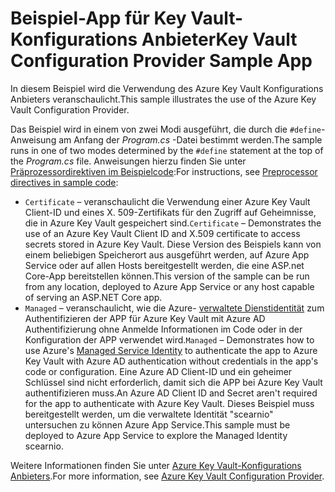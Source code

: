 # <a name="key-vault-configuration-provider-sample-app"></a><span data-ttu-id="5dde8-101">Beispiel-App für Key Vault-Konfigurations Anbieter</span><span class="sxs-lookup"><span data-stu-id="5dde8-101">Key Vault Configuration Provider Sample App</span></span>

<span data-ttu-id="5dde8-102">In diesem Beispiel wird die Verwendung des Azure Key Vault Konfigurations Anbieters veranschaulicht.</span><span class="sxs-lookup"><span data-stu-id="5dde8-102">This sample illustrates the use of the Azure Key Vault Configuration Provider.</span></span>

<span data-ttu-id="5dde8-103">Das Beispiel wird in einem von zwei Modi ausgeführt, die durch die `#define`-Anweisung am Anfang der *Program.cs* -Datei bestimmt werden.</span><span class="sxs-lookup"><span data-stu-id="5dde8-103">The sample runs in one of two modes determined by the `#define` statement at the top of the *Program.cs* file.</span></span> <span data-ttu-id="5dde8-104">Anweisungen hierzu finden Sie unter [Präprozessordirektiven im Beispielcode](https://docs.microsoft.com/aspnet/core#preprocessor-directives-in-sample-code):</span><span class="sxs-lookup"><span data-stu-id="5dde8-104">For instructions, see [Preprocessor directives in sample code](https://docs.microsoft.com/aspnet/core#preprocessor-directives-in-sample-code):</span></span>

* <span data-ttu-id="5dde8-105">`Certificate` &ndash; veranschaulicht die Verwendung einer Azure Key Vault Client-ID und eines X. 509-Zertifikats für den Zugriff auf Geheimnisse, die in Azure Key Vault gespeichert sind.</span><span class="sxs-lookup"><span data-stu-id="5dde8-105">`Certificate` &ndash; Demonstrates the use of an Azure Key Vault Client ID and X.509 certificate to access secrets stored in Azure Key Vault.</span></span> <span data-ttu-id="5dde8-106">Diese Version des Beispiels kann von einem beliebigen Speicherort aus ausgeführt werden, auf Azure App Service oder auf allen Hosts bereitgestellt werden, die eine ASP.net Core-App bereitstellen können.</span><span class="sxs-lookup"><span data-stu-id="5dde8-106">This version of the sample can be run from any location, deployed to Azure App Service or any host capable of serving an ASP.NET Core app.</span></span>
* <span data-ttu-id="5dde8-107">`Managed` &ndash; veranschaulicht, wie die Azure- [verwaltete Dienstidentität](https://docs.microsoft.com/azure/active-directory/managed-identities-azure-resources/overview) zum Authentifizieren der APP für Azure Key Vault mit Azure AD Authentifizierung ohne Anmelde Informationen im Code oder in der Konfiguration der APP verwendet wird.</span><span class="sxs-lookup"><span data-stu-id="5dde8-107">`Managed` &ndash; Demonstrates how to use Azure's [Managed Service Identity](https://docs.microsoft.com/azure/active-directory/managed-identities-azure-resources/overview) to authenticate the app to Azure Key Vault with Azure AD authentication without credentials in the app's code or configuration.</span></span> <span data-ttu-id="5dde8-108">Eine Azure AD Client-ID und ein geheimer Schlüssel sind nicht erforderlich, damit sich die APP bei Azure Key Vault authentifizieren muss.</span><span class="sxs-lookup"><span data-stu-id="5dde8-108">An Azure AD Client ID and Secret aren't required for the app to authenticate with Azure Key Vault.</span></span> <span data-ttu-id="5dde8-109">Dieses Beispiel muss bereitgestellt werden, um die verwaltete Identität "scearnio" untersuchen zu können Azure App Service.</span><span class="sxs-lookup"><span data-stu-id="5dde8-109">This sample must be deployed to Azure App Service to explore the Managed Identity scearnio.</span></span>

<span data-ttu-id="5dde8-110">Weitere Informationen finden Sie unter [Azure Key Vault-Konfigurations Anbieters](https://docs.microsoft.com/aspnet/core/security/key-vault-configuration).</span><span class="sxs-lookup"><span data-stu-id="5dde8-110">For more information, see [Azure Key Vault Configuration Provider](https://docs.microsoft.com/aspnet/core/security/key-vault-configuration).</span></span>

